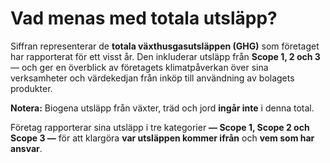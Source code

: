 # Vad menas med totala utsläpp?

Siffran representerar de **totala växthusgasutsläppen (GHG)** som företaget har rapporterat för ett visst år. Den inkluderar utsläpp från **Scope 1, 2 och 3** — och ger en överblick av företagets klimatpåverkan över sina verksamheter och värdekedjan från inköp till användning av bolagets produkter.

**Notera:** Biogena utsläpp från växter, träd och jord **ingår inte** i denna total.

Företag rapporterar sina utsläpp i tre kategorier **— Scope 1, Scope 2 och Scope 3 —** för att klargöra **var utsläppen kommer ifrån** och **vem som har ansvar**.

